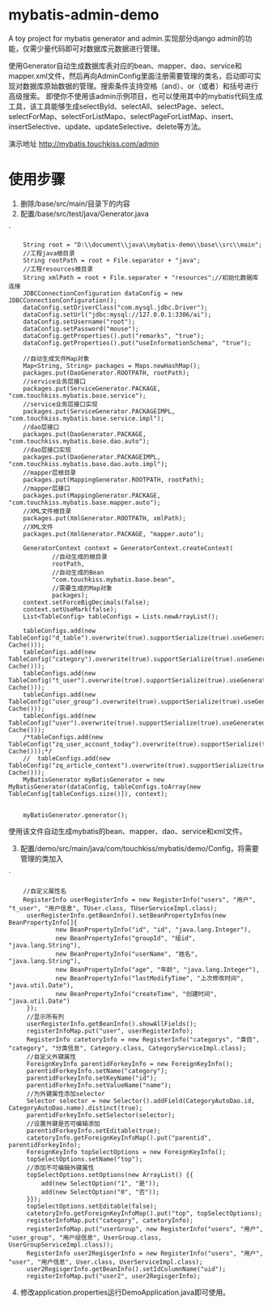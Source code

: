 # mybatis-admin-demo
A toy project for mybatis generator and admin.实现部分django admin的功能，仅需少量代码即可对数据库元数据进行管理。

使用Generator自动生成数据库表对应的bean、mapper、dao、service和mapper.xml文件，然后再向AdminConfig里面注册需要管理的类名，启动即可实现对数据库原始数据的管理。搜索条件支持空格（and）、or（或者）和括号进行高级搜索。
即使你不使用该admin示例项目，也可以使用其中的mybatis代码生成工具，该工具能够生成selectById、selectAll、selectPage、select、selectForMap、selectForListMapo、selectPageForListMap、insert、insertSelective、update、updateSelective、delete等方法。

演示地址  http://mybatis.touchkiss.com/admin

# 使用步骤
1. 删除/base/src/main/目录下的内容
2. 配置/base/src/test/java/Generator.java

`  

        String root = "D:\\document\\java\\mybatis-demo\\base\\src\\main";
        //工程java根目录
        String rootPath = root + File.separator + "java";
        //工程resources根目录
        String xmlPath = root + File.separator + "resources";//初始化数据库连接
        JDBCConnectionConfiguration dataConfig = new JDBCConnectionConfiguration();
        dataConfig.setDriverClass("com.mysql.jdbc.Driver");
        dataConfig.setUrl("jdbc:mysql://127.0.0.1:3306/ai");
        dataConfig.setUsername("root");
        dataConfig.setPassword("mouse");
        dataConfig.getProperties().put("remarks", "true");
        dataConfig.getProperties().put("useInformationSchema", "true");

        //自动生成文件Map对象
        Map<String, String> packages = Maps.newHashMap();
        packages.put(DaoGenerator.ROOTPATH, rootPath);
        //service业务层接口
        packages.put(ServiceGenerator.PACKAGE, "com.touchkiss.mybatis.base.service");
        //service业务层接口实现
        packages.put(ServiceGenerator.PACKAGEIMPL, "com.touchkiss.mybatis.base.service.impl");
        //dao层接口
        packages.put(DaoGenerator.PACKAGE, "com.touchkiss.mybatis.base.dao.auto");
        //dao层接口实现
        packages.put(DaoGenerator.PACKAGEIMPL, "com.touchkiss.mybatis.base.dao.auto.impl");
        //mapper层根目录
        packages.put(MappingGenerator.ROOTPATH, rootPath);
        //mapper层接口
        packages.put(MappingGenerator.PACKAGE, "com.touchkiss.mybatis.base.mapper.auto");
        //XML文件根目录
        packages.put(XmlGenerator.ROOTPATH, xmlPath);
        //XML文件
        packages.put(XmlGenerator.PACKAGE, "mapper.auto");

        GeneratorContext context = GeneratorContext.createContext(
                //自动生成的根目录
                rootPath,
                //自动生成的Bean
                "com.touchkiss.mybatis.base.bean",
                //需要生成的Map对象
                packages);
        context.setForceBigDecimals(false);
        context.setUseMark(false);
        List<TableConfig> tableConfigs = Lists.newArrayList();

        tableConfigs.add(new TableConfig("d_table").overwrite(true).supportSerialize(true).useGeneratedKeys(true).cache(new Cache()));
        tableConfigs.add(new TableConfig("category").overwrite(true).supportSerialize(true).useGeneratedKeys(true).cache(new Cache()));
        tableConfigs.add(new TableConfig("t_user").overwrite(true).supportSerialize(true).useGeneratedKeys(true).cache(new Cache()));
        tableConfigs.add(new TableConfig("user_group").overwrite(true).supportSerialize(true).useGeneratedKeys(true).cache(new Cache()));
        tableConfigs.add(new TableConfig("user").overwrite(true).supportSerialize(true).useGeneratedKeys(true).cache(new Cache()));
        /*tableConfigs.add(new TableConfig("zq_user_account_today").overwrite(true).supportSerialize(true).useGeneratedKeys(true).cache(new Cache()));*/
        //  tableConfigs.add(new TableConfig("zq_article_context").overwrite(true).supportSerialize(true).useGeneratedKeys(true).cache(new Cache()));
        MyBatisGenerator myBatisGenerator = new MyBatisGenerator(dataConfig, tableConfigs.toArray(new TableConfig[tableConfigs.size()]), context);


        myBatisGenerator.generator();

使用该文件自动生成mybatis的bean、mapper、dao、service和xml文件。

3. 配置/demo/src/main/java/com/touchkiss/mybatis/demo/Config，将需要管理的类加入

`  

        //自定义属性名
        RegisterInfo userRegisterInfo = new RegisterInfo("users", "用户", "t_user", "用户信息", TUser.class, TUserServiceImpl.class);
         userRegisterInfo.getBeanInfo().setBeanPropertyInfos(new BeanPropertyInfo[]{
                 new BeanPropertyInfo("id", "id", "java.lang.Integer"),
                 new BeanPropertyInfo("groupId", "组id", "java.lang.String"),
                 new BeanPropertyInfo("userName", "姓名", "java.lang.String"),
                 new BeanPropertyInfo("age", "年龄", "java.lang.Integer"),
                 new BeanPropertyInfo("lastModifyTime", "上次修改时间", "java.util.Date"),
                 new BeanPropertyInfo("createTime", "创建时间", "java.util.Date")
         });
         //显示所有列
         userRegisterInfo.getBeanInfo().showAllFields();
         registerInfoMap.put("user", userRegisterInfo);
         RegisterInfo catetoryInfo = new RegisterInfo("categorys", "类目", "category", "分类信息", Category.class, CategoryServiceImpl.class);
         //自定义外键属性
         ForeignKeyInfo parentidForkeyInfo = new ForeignKeyInfo();
         parentidForkeyInfo.setName("category");
         parentidForkeyInfo.setKeyName("id");
         parentidForkeyInfo.setValueName("name");
         //为外键属性添加selector
         Selector selector = new Selector().addField(CategoryAutoDao.id, CategoryAutoDao.name).distinct(true);
         parentidForkeyInfo.setSelector(selector);
         //设置外键是否可编辑添加
         parentidForkeyInfo.setEditable(true);
         catetoryInfo.getForeignKeyInfoMap().put("parentid", parentidForkeyInfo);
         ForeignKeyInfo topSelectOptions = new ForeignKeyInfo();
         topSelectOptions.setName("top");
         //添加不可编辑外键属性
         topSelectOptions.setOptions(new ArrayList() {{
             add(new SelectOption("1", "是"));
             add(new SelectOption("0", "否"));
         }});
         topSelectOptions.setEditable(false);
         catetoryInfo.getForeignKeyInfoMap().put("top", topSelectOptions);
         registerInfoMap.put("category", catetoryInfo);
         registerInfoMap.put("userGroup", new RegisterInfo("users", "用户", "user_group", "用户组信息", UserGroup.class, UserGroupServiceImpl.class));
         RegisterInfo user2RegisgerInfo = new RegisterInfo("users", "用户", "user", "用户信息", User.class, UserServiceImpl.class);
         user2RegisgerInfo.getBeanInfo().setIdColumnName("uid");
         registerInfoMap.put("user2", user2RegisgerInfo);
                

4. 修改application.properties运行DemoApplication.java即可使用。